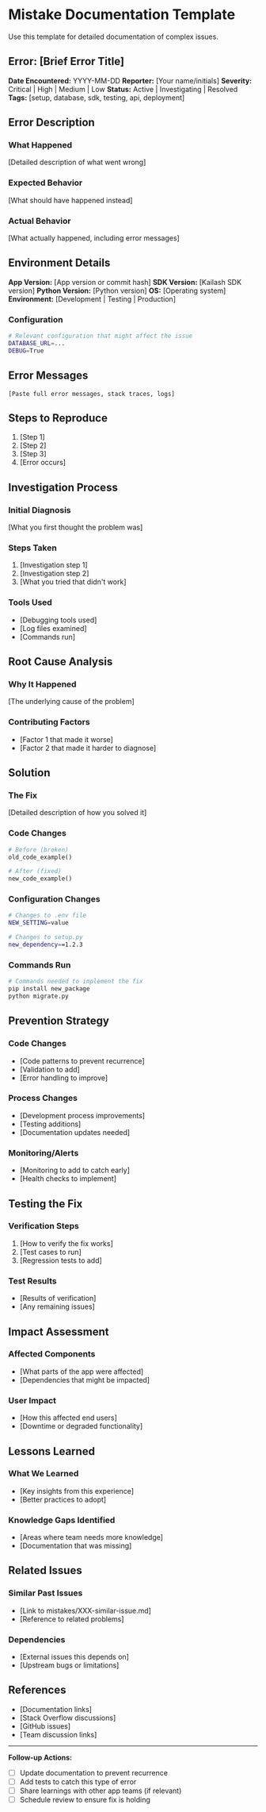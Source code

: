# Mistake Documentation Template

Use this template for detailed documentation of complex issues.

## Error: [Brief Error Title]

**Date Encountered:** YYYY-MM-DD
**Reporter:** [Your name/initials]
**Severity:** Critical | High | Medium | Low
**Status:** Active | Investigating | Resolved
**Tags:** [setup, database, sdk, testing, api, deployment]

## Error Description

### What Happened
[Detailed description of what went wrong]

### Expected Behavior
[What should have happened instead]

### Actual Behavior
[What actually happened, including error messages]

## Environment Details

**App Version:** [App version or commit hash]
**SDK Version:** [Kailash SDK version]
**Python Version:** [Python version]
**OS:** [Operating system]
**Environment:** [Development | Testing | Production]

### Configuration
```bash
# Relevant configuration that might affect the issue
DATABASE_URL=...
DEBUG=True
```

## Error Messages

```
[Paste full error messages, stack traces, logs]
```

## Steps to Reproduce

1. [Step 1]
2. [Step 2]
3. [Step 3]
4. [Error occurs]

## Investigation Process

### Initial Diagnosis
[What you first thought the problem was]

### Steps Taken
1. [Investigation step 1]
2. [Investigation step 2]
3. [What you tried that didn't work]

### Tools Used
- [Debugging tools used]
- [Log files examined]
- [Commands run]

## Root Cause Analysis

### Why It Happened
[The underlying cause of the problem]

### Contributing Factors
- [Factor 1 that made it worse]
- [Factor 2 that made it harder to diagnose]

## Solution

### The Fix
[Detailed description of how you solved it]

### Code Changes
```python
# Before (broken)
old_code_example()

# After (fixed)
new_code_example()
```

### Configuration Changes
```bash
# Changes to .env file
NEW_SETTING=value

# Changes to setup.py
new_dependency==1.2.3
```

### Commands Run
```bash
# Commands needed to implement the fix
pip install new_package
python migrate.py
```

## Prevention Strategy

### Code Changes
- [Code patterns to prevent recurrence]
- [Validation to add]
- [Error handling to improve]

### Process Changes
- [Development process improvements]
- [Testing additions]
- [Documentation updates needed]

### Monitoring/Alerts
- [Monitoring to add to catch early]
- [Health checks to implement]

## Testing the Fix

### Verification Steps
1. [How to verify the fix works]
2. [Test cases to run]
3. [Regression tests to add]

### Test Results
- [Results of verification]
- [Any remaining issues]

## Impact Assessment

### Affected Components
- [What parts of the app were affected]
- [Dependencies that might be impacted]

### User Impact
- [How this affected end users]
- [Downtime or degraded functionality]

## Lessons Learned

### What We Learned
- [Key insights from this experience]
- [Better practices to adopt]

### Knowledge Gaps Identified
- [Areas where team needs more knowledge]
- [Documentation that was missing]

## Related Issues

### Similar Past Issues
- [Link to mistakes/XXX-similar-issue.md]
- [Reference to related problems]

### Dependencies
- [External issues this depends on]
- [Upstream bugs or limitations]

## References

- [Documentation links]
- [Stack Overflow discussions]
- [GitHub issues]
- [Team discussion links]

---

**Follow-up Actions:**
- [ ] Update documentation to prevent recurrence
- [ ] Add tests to catch this type of error
- [ ] Share learnings with other app teams (if relevant)
- [ ] Schedule review to ensure fix is holding
